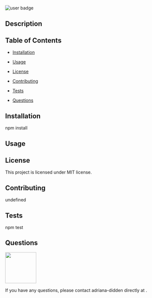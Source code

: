 
  # 

  ![user badge](https://img.shields.io/badge/license-MIT-red)

## Description 
 
  

## Table of Contents 
 
- [Installation](#Installation) 

- [Usage](#Usage) 

- [License](#License) 

- [Contributing](#Contributing) 

- [Tests](#Tests) 

- [Questions](#Questions) 


## Installation  

npm install

## Usage 



## License 

This project is licensed under MIT license.

## Contributing 

undefined

## Tests 

npm test

## Questions 

<img src="https://avatars3.githubusercontent.com/u/46576203?v=4" width='100px' />

If you have any questions, please contact adriana-didden directly at . 

